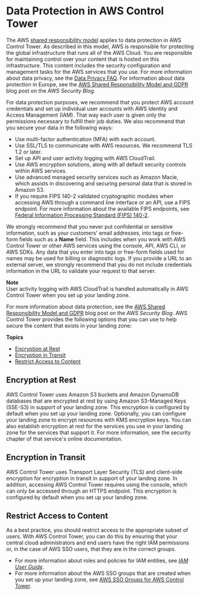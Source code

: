# Data Protection in AWS Control Tower<a name="controltower-console-encryption"></a>

The AWS [shared responsibility model](http://aws.amazon.com/compliance/shared-responsibility-model/) applies to data protection in AWS Control Tower\. As described in this model, AWS is responsible for protecting the global infrastructure that runs all of the AWS Cloud\. You are responsible for maintaining control over your content that is hosted on this infrastructure\. This content includes the security configuration and management tasks for the AWS services that you use\. For more information about data privacy, see the [Data Privacy FAQ](http://aws.amazon.com/compliance/data-privacy-faq)\. For information about data protection in Europe, see the [AWS Shared Responsibility Model and GDPR](http://aws.amazon.com/blogs/security/the-aws-shared-responsibility-model-and-gdpr/) blog post on the *AWS Security Blog*\.

For data protection purposes, we recommend that you protect AWS account credentials and set up individual user accounts with AWS Identity and Access Management \(IAM\)\. That way each user is given only the permissions necessary to fulfill their job duties\. We also recommend that you secure your data in the following ways:
+ Use multi\-factor authentication \(MFA\) with each account\.
+ Use SSL/TLS to communicate with AWS resources\. We recommend TLS 1\.2 or later\.
+ Set up API and user activity logging with AWS CloudTrail\.
+ Use AWS encryption solutions, along with all default security controls within AWS services\.
+ Use advanced managed security services such as Amazon Macie, which assists in discovering and securing personal data that is stored in Amazon S3\.
+ If you require FIPS 140\-2 validated cryptographic modules when accessing AWS through a command line interface or an API, use a FIPS endpoint\. For more information about the available FIPS endpoints, see [Federal Information Processing Standard \(FIPS\) 140\-2](http://aws.amazon.com/compliance/fips/)\.

We strongly recommend that you never put confidential or sensitive information, such as your customers' email addresses, into tags or free\-form fields such as a **Name** field\. This includes when you work with AWS Control Tower or other AWS services using the console, API, AWS CLI, or AWS SDKs\. Any data that you enter into tags or free\-form fields used for names may be used for billing or diagnostic logs\. If you provide a URL to an external server, we strongly recommend that you do not include credentials information in the URL to validate your request to that server\.

**Note**  
User activity logging with AWS CloudTrail is handled automatically in AWS Control Tower when you set up your landing zone\.

For more information about data protection, see the [AWS Shared Responsibility Model and GDPR](https://aws.amazon.com/blogs/security/the-aws-shared-responsibility-model-and-gdpr) blog post on the *AWS Security Blog*\. AWS Control Tower provides the following options that you can use to help secure the content that exists in your landing zone:

**Topics**
+ [Encryption at Rest](#data-protection-encryption-rest)
+ [Encryption in Transit](#data-protection-encryption-in-transit)
+ [Restrict Access to Content](#data-protection-restrict-access)

## Encryption at Rest<a name="data-protection-encryption-rest"></a>

AWS Control Tower uses Amazon S3 buckets and Amazon DynamoDB databases that are encrypted at rest by using Amazon S3\-Managed Keys \(SSE\-S3\) in support of your landing zone\. This encryption is configured by default when you set up your landing zone\. Optionally, you can configure your landing zone to encrypt resources with KMS encryption keys\. You can also establish encryption at rest for the services you use in your landing zone for the services that support it\. For more information, see the security chapter of that service's online documentation\.

## Encryption in Transit<a name="data-protection-encryption-in-transit"></a>

AWS Control Tower uses Transport Layer Security \(TLS\) and client\-side encryption for encryption in transit in support of your landing zone\. In addition, accessing AWS Control Tower requires using the console, which can only be accessed through an HTTPS endpoint\. This encryption is configured by default when you set up your landing zone\.

## Restrict Access to Content<a name="data-protection-restrict-access"></a>

As a best practice, you should restrict access to the appropriate subset of users\. With AWS Control Tower, you can do this by ensuring that your central cloud administrators and end users have the right IAM permissions or, in the case of AWS SSO users, that they are in the correct groups\.
+ For more information about roles and policies for IAM entities, see *[IAM User Guide](https://docs.aws.amazon.com/IAM/latest/UserGuide/)*\.
+ For more information about the AWS SSO groups that are created when you set up your landing zone, see [AWS SSO Groups for AWS Control Tower](sso.md#sso-groups)\.